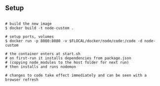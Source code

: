 ## Setup

<pre><code>
# build the new image
$ docker build -t node-custom .

# setup ports, volumes
$ docker run -p 8080:8080 -v $FLOCAL/docker/node/code:/code -d node-custom

# the container enters at start.sh
# on first-run it installs dependencies from package.json
# (copying node_modules to the host folder for next run)
# then installs and runs nodemon

# changes to code take effect immediately and can be seen with a browser refresh

</code></pre>
